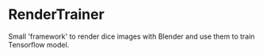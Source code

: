 # RenderTrainer
Small 'framework' to render dice images with Blender and use them to train Tensorflow model.